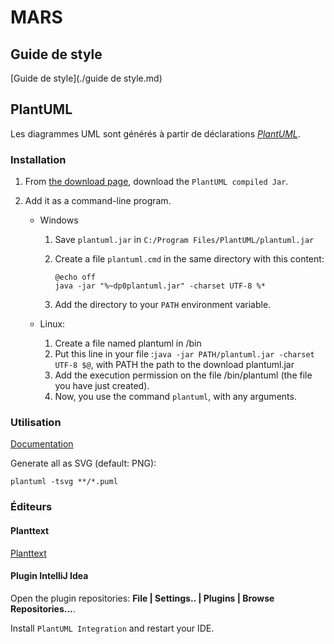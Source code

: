 # MARS

## Guide de style

[Guide de style](./guide de style.md)

## PlantUML

Les diagrammes UML sont générés à partir de déclarations
[_PlantUML_][plantuml].

### Installation

1. From [the download page][plantuml-download], download the
   `PlantUML compiled Jar`.

2. Add it as a command-line program.

   - Windows
     
     1. Save `plantuml.jar` in `C:/Program Files/PlantUML/plantuml.jar`
     
     2. Create a file `plantuml.cmd` in the same directory with this content:
     
        ```batch
        @echo off
        java -jar "%~dp0plantuml.jar" -charset UTF-8 %*
        ```
     
     3. Add the directory to your `PATH` environment variable.

   - Linux: 
      1. Create a file named plantuml in /bin
      2. Put this line in your file :`java -jar PATH/plantuml.jar -charset UTF-8 $@`, with PATH the path to the download     plantuml.jar
      3. Add the execution permission on the file /bin/plantuml (the file you have just created).
      4. Now, you use the command `plantuml`, with any arguments.

### Utilisation

[Documentation](http://plantuml.com/command-line)

Generate all as SVG (default: PNG):

```shell
plantuml -tsvg **/*.puml
```

### Éditeurs

#### Planttext

[Planttext](http://www.planttext.com/planttext)

#### Plugin IntelliJ Idea

Open the plugin repositories: **File | Settings.. | Plugins | Browse
Repositories...**.
 
Install `PlantUML Integration` and restart your IDE.


[plantuml]: http://plantuml.com/
[plantuml-download]: http://plantuml.com/download
